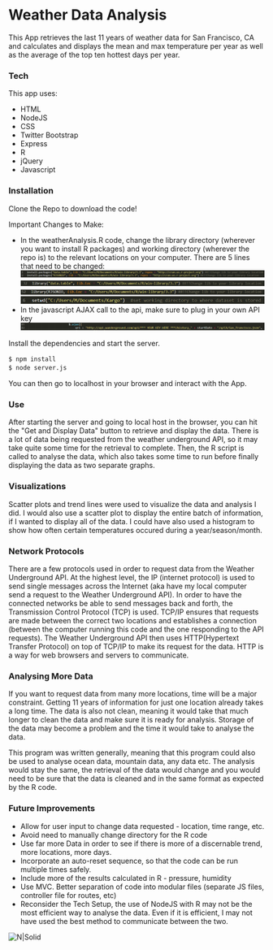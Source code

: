 # Weather Data Analysis

This App retrieves the last 11 years of weather data for San Francisco, CA and calculates and displays the mean and max temperature per year as well as the average of the top ten hottest days per year.

### Tech

This app uses:

* HTML
* NodeJS
* CSS
* Twitter Bootstrap
* Express
* R
* jQuery
* Javascript

### Installation

Clone the Repo to download the code!

Important Changes to Make:

* In the weatherAnalysis.R code, change the library directory (wherever you want to install R packages) and working directory (wherever the repo is) to the relevant locations on your computer. There are 5 lines that need to be changed:
![](/public/Directory1.PNG)
![](/public/Directory2.PNG)
![](/public/Directory3.PNG)
![](/public/Directory4.PNG)
* In the javascript AJAX call to the api, make sure to plug in your own API key
![](/public/APIKey.PNG)

Install the dependencies and start the server.

```sh
$ npm install
$ node server.js
```

You can then go to localhost in your browser and interact with the App.

### Use

After starting the server and going to local host in the browser, you can hit the "Get and Display Data" button to retrieve and display the data. There is a lot of data being requested from the weather underground API, so it may take quite some time for the retrieval to complete. Then, the R script is called to analyse the data, which also takes some time to run before finally displaying the data as two separate graphs. 

### Visualizations
Scatter plots and trend lines were used to visualize the data and analysis I did. I would also use a scatter plot to display the entire batch of information, if I wanted to display all of the data. I could have also used a histogram to show how often certain temperatures occured during a year/season/month. 

### Network Protocols
There are a few protocols used in order to request data from the Weather Underground API. At the highest level, the IP (internet protocol) is used to send single messages across the Internet (aka have my local computer send a request to the Weather Underground API). In order to have the connected networks be able to send messages back and forth, the Transmission Control Protocol (TCP) is used. TCP/IP ensures that requests are made between the correct two locations and establishes a connection (between the computer running this code and the one responding to the API requests). The Weather Underground API then uses HTTP(Hypertext Transfer Protocol) on top of TCP/IP to make its request for the data. HTTP is a way for web browsers and servers to communicate. 

### Analysing More Data
If you want to request data from many more locations, time will be a major constraint. Getting 11 years of information for just one location already takes a long time. The data is also not clean, meaning it would take that much longer to clean the data and make sure it is ready for analysis. Storage of the data may become a problem and the time it would take to analyse the data. 

This program was written generally, meaning that this program could also be used to analyse ocean data, mountain data, any data etc. The analysis would stay the same, the retrieval of the data would change and you would need to be sure that the data is cleaned and in the same format as expected by the R code.

### Future Improvements

- Allow for user input to change data requested - location, time range, etc.
- Avoid need to manually change directory for the R code
- Use far more Data in order to see if there is more of a discernable trend, more locations, more days.
- Incorporate an auto-reset sequence, so that the code can be run multiple times safely. 
- Include more of the results calculated in R - pressure, humidity
- Use MVC. Better separation of code into modular files (separate JS files, controller file for routes, etc)
- Reconsider the Tech Setup, the use of NodeJS with R may not be the most efficient way to analyse the data. Even if it is efficient, I may not have used the best method to communicate between the two.


![N|Solid](https://www.wunderground.com/logos/images/wundergroundLogo_4c.jpg)